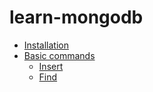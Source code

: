 # learn-mongodb

- [Installation](https://github.com/Flashky/learn-mongodb/blob/master/Installation.md)
- [Basic commands](https://github.com/Flashky/learn-mongodb/blob/master/Basic%20commands.md)
  - [Insert](https://github.com/Flashky/learn-mongodb/blob/master/Insertions.md)
  - [Find]()
